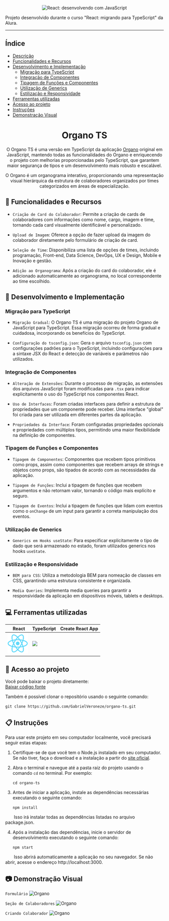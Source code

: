 <p align="center"><img src="https://imgur.com/4b57aFn.png" alt="React: desenvolvendo com JavaScript"></p>
<p>Projeto desenvolvido durante o curso "React: migrando para TypeScript" da Alura.</p>

<hr>

## Índice

- [Descrição](#descricao)
- [Funcionalidades e Recursos](#rocket-funcionalidades-e-recursos)
- [Desenvolvimento e Implementação](#toolbox-desenvolvimento-e-implementação)
   - [Migração para TypeScript](#migração-para-typescript)
   - [Integração de Componentes](#integração-de-componentes)
   - [Tipagem de Funções e Componentes](#tipagem-de-funções-e-componentes)
   - [Utilização de Generics](#utilização-de-generics)
   - [Estilização e Responsividade](#estilização-e-responsividade)
- [Ferramentas utilizadas](#computer-ferramentas-utilizadas)
- [Acesso ao projeto](#open_file_folder-acesso-ao-projeto)
- [Instruções](#clipboard-instruções)
- [Demonstração Visual](#camera-demonstração-visual)

<h1 align="center" id="descricao">Organo TS</h1>
<p align="center">O Organo TS é uma versão em TypeScript da aplicação <a href="https://github.com/GabrielVeroneze/organo">Organo</a> original em JavaScript, mantendo todas as funcionalidades do Organo e enriquecendo o projeto com melhorias proporcionadas pelo TypeScript, que garantem maior segurança de tipos e um desenvolvimento mais robusto e escalável.</p>

<p align="center">O Organo é um organograma interativo, proporcionando uma representação visual hierárquica da estrutura de colaboradores organizados por times categorizados em áreas de especialização.</p>

## :rocket: Funcionalidades e Recursos

- `Criação de Card do Colaborador`: Permite a criação de cards de colaboradores com informações como nome, cargo, imagem e time, tornando cada card visualmente identificável e personalizado.

- `Upload de Imagem`: Oferece a opção de fazer upload da imagem do colaborador diretamente pelo formulário de criação de card.

- `Seleção de Time`: Disponibiliza uma lista de opções de times, incluindo programação, Front-end, Data Science, DevOps, UX e Design, Mobile e Inovação e gestão.

- `Adição ao Organograma`: Após a criação do card do colaborador, ele é adicionado automaticamente ao organograma, no local correspondente ao time escolhido.

## :toolbox: Desenvolvimento e Implementação

### Migração para TypeScript

- `Migração Gradual`: O Organo TS é uma migração do projeto Organo de JavaScript para TypeScript. Essa migração ocorreu de forma gradual e cuidadosa, incorporando os benefícios do TypeScript.

- `Configuração do tsconfig.json`: Gera o arquivo `tsconfig.json` com configurações padrões para o TypeScript, incluindo configurações para a sintaxe JSX do React e detecção de variáveis e parâmetros não utilizados.

### Integração de Componentes

- `Alteração de Extensões`: Durante o processo de migração, as extensões dos arquivos JavaScript foram modificadas para `.tsx` para indicar explicitamente o uso do TypeScript nos componentes React.

- `Uso de Interfaces`: Foram criadas interfaces para definir a estrutura de propriedades que um componente pode receber. Uma interface "global" foi criada para ser utilizada em diferentes partes da aplicação.

- `Propriedades da Interface`: Foram configuradas propriedades opcionais e propriedades com múltiplos tipos, permitindo uma maior flexibilidade na definição de componentes.

### Tipagem de Funções e Componentes

- `Tipagem de Componentes`: Componentes que recebem tipos primitivos como props, assim como componentes que recebem arrays de strings e objetos como props, são tipados de acordo com as necessidades da aplicação.

- `Tipagem de Funções`: Inclui a tipagem de funções que recebem argumentos e não retornam valor, tornando o código mais explícito e seguro.

- `Tipagem de Eventos`: Inclui a tipagem de funções que lidam com eventos como o `onChange` de um input para garantir a correta manipulação dos eventos.

### Utilização de Generics

- `Generics em Hooks useState`: Para especificar explicitamente o tipo de dado que será armazenado no estado, foram utilizados generics nos hooks `useState`.

### Estilização e Responsividade

- `BEM para CSS`: Utiliza a metodologia BEM para nomeação de classes em CSS, garantindo uma estrutura consistente e organizada.

- `Media Queries`: Implementa media queries para garantir a responsividade da aplicação em dispositivos móveis, tablets e desktops.

## :computer: Ferramentas utilizadas

| &nbsp; React | TypeScript | Create React App |
| ------------ | ---------- | ---------------- |
<img height="65px" src="https://raw.githubusercontent.com/devicons/devicon/master/icons/react/react-original.svg"> | <img height="65px" src="https://cdn.jsdelivr.net/gh/devicons/devicon/icons/typescript/typescript-original.svg" /> | &nbsp; 

## :open_file_folder: Acesso ao projeto
Você pode baixar o projeto diretamente:  
[Baixar código fonte](https://github.com/GabrielVeroneze/organo-ts/archive/refs/heads/main.zip)

Também é possível clonar o repositório usando o seguinte comando:
```
git clone https://github.com/GabrielVeroneze/organo-ts.git
```

## :clipboard: Instruções
Para usar este projeto em seu computador localmente, você precisará seguir estas etapas:

1. Certifique-se de que você tem o Node.js instalado em seu computador. Se não tiver, faça o download e a instalação a partir do [site oficial](https://nodejs.org/).

2. Abra o terminal e navegue até a pasta raiz do projeto usando o comando `cd` no terminal. Por exemplo:
   ```
   cd organo-ts
   ```
3. Antes de iniciar a aplicação, instale as dependências necessárias executando o seguinte comando:
   ```
   npm install
   ```
&nbsp; &nbsp; &nbsp; &nbsp;Isso irá instalar todas as dependências listadas no arquivo package.json.

4. Após a instalação das dependências, inicie o servidor de desenvolvimento executando o seguinte comando:
   ```
   npm start
   ```
&nbsp; &nbsp; &nbsp; &nbsp;Isso abrirá automaticamente a aplicação no seu navegador. Se não abrir, acesse o endereço http://localhost:3000.
<br>

## :camera: Demonstração Visual
`Formulário`
![Organo](https://imgur.com/fjCFeFY.png)

`Seção de Colaboradores`
![Organo](https://imgur.com/gapXooK.png)

`Criando Colaborador`
![Organo](https://imgur.com/F2xf4SZ.gif)
